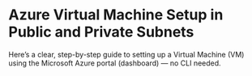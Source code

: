 # Azure Virtual Machine Setup in Public and Private Subnets
Here’s a clear, step-by-step guide to setting up a Virtual Machine (VM) using the Microsoft Azure portal (dashboard) — no CLI needed.


